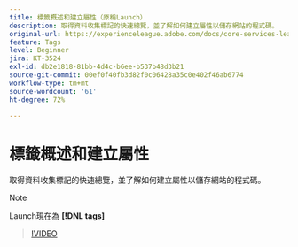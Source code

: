 ```yaml
---
title: 標籤概述和建立屬性（原稱Launch）
description: 取得資料收集標記的快速總覽，並了解如何建立屬性以儲存網站的程式碼。
original-url: https://experienceleague.adobe.com/docs/core-services-learn/tutorials/launch-web/launch-overview-and-creating-properties.html
feature: Tags
level: Beginner
jira: KT-3524
exl-id: db2e1818-81bb-4d4c-b6ee-b537b48d3b21
source-git-commit: 00ef0f40fb3d82f0c06428a35c0e402f46ab6774
workflow-type: tm+mt
source-wordcount: '61'
ht-degree: 72%

---
```


# 標籤概述和建立屬性

取得資料收集標記的快速總覽，並了解如何建立屬性以儲存網站的程式碼。

>[!NOTE]
>
> Launch現在為 **[!DNL tags]**

>[!VIDEO](https://video.tv.adobe.com/v/28727/?learn=on)
